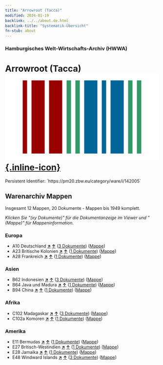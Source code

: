 ```yaml
---
title: "Arrowroot (Tacca)"
modified: 2024-01-19
backlink: ../../about.de.html
backlink-title: "Systematik-Übersicht"
fn-stub: about
---
```


### Hamburgisches Welt-Wirtschafts-Archiv (HWWA)

# Arrowroot (Tacca) &#160; [![Wikidata](/images/Wikidata-logo.svg "Wikidata"){.inline-icon}](http://www.wikidata.org/entity/Q4069888)

<div class="hint">Persistent Identifier: `https://pm20.zbw.eu/category/ware/i/142005`</div>







## Warenarchiv Mappen






Insgesamt 12 Mappen, 20 Dokumente - Mappen bis 1949 komplett.

_Klicken Sie "(xy Dokumente)" für die Dokumentanzeige im Viewer und "(Mappe)" für Mappeninformation._




### Europa

- A10 Deutschland [**&nearr;**](../../../geo/i/126128/about.de.html "Deutschland (alle Mappen)") [**&uarr;**](../../../geo/about.de.html#A10 "Ländersystematik") (<a href="https://pm20.zbw.eu/iiifview/folder/wa/142005,126128" title="über: Arrowroot (Tacca) : Deutschland" target="_blank">3 Dokumente</a>) ([Mappe](../../../../folder/wa/1420xx/142005/1261xx/126128/about.de.html))
- A23 Britische Kolonien [**&nearr;**](../../../geo/i/140978/about.de.html "Britische Kolonien (alle Mappen)") [**&uarr;**](../../../geo/about.de.html#A23 "Ländersystematik") (<a href="https://pm20.zbw.eu/iiifview/folder/wa/142005,140978" title="über: Arrowroot (Tacca) : Britische Kolonien" target="_blank">1 Dokumente</a>) ([Mappe](../../../../folder/wa/1420xx/142005/1409xx/140978/about.de.html))
- A28 Frankreich [**&nearr;**](../../../geo/i/140982/about.de.html "Frankreich (alle Mappen)") [**&uarr;**](../../../geo/about.de.html#A28 "Ländersystematik") (<a href="https://pm20.zbw.eu/iiifview/folder/wa/142005,140982" title="über: Arrowroot (Tacca) : Frankreich" target="_blank">1 Dokumente</a>) ([Mappe](../../../../folder/wa/1420xx/142005/1409xx/140982/about.de.html))

### Asien

- B62 Indonesien [**&nearr;**](../../../geo/i/141218/about.de.html "Indonesien (alle Mappen)") [**&uarr;**](../../../geo/about.de.html#B62 "Ländersystematik") (<a href="https://pm20.zbw.eu/iiifview/folder/wa/142005,141218" title="über: Arrowroot (Tacca) : Indonesien" target="_blank">3 Dokumente</a>) ([Mappe](../../../../folder/wa/1420xx/142005/1412xx/141218/about.de.html))
- B64 Java und Madura [**&nearr;**](../../../geo/i/141220/about.de.html "Java und Madura (alle Mappen)") [**&uarr;**](../../../geo/about.de.html#B64 "Ländersystematik") (<a href="https://pm20.zbw.eu/iiifview/folder/wa/142005,141220" title="über: Arrowroot (Tacca) : Java und Madura" target="_blank">1 Dokumente</a>) ([Mappe](../../../../folder/wa/1420xx/142005/1412xx/141220/about.de.html))
- B94 China [**&nearr;**](../../../geo/i/141253/about.de.html "China (alle Mappen)") [**&uarr;**](../../../geo/about.de.html#B94 "Ländersystematik") (<a href="https://pm20.zbw.eu/iiifview/folder/wa/142005,141253" title="über: Arrowroot (Tacca) : China" target="_blank">1 Dokumente</a>) ([Mappe](../../../../folder/wa/1420xx/142005/1412xx/141253/about.de.html))

### Afrika

- C102 Madagaskar [**&nearr;**](../../../geo/i/141464/about.de.html "Madagaskar (alle Mappen)") [**&uarr;**](../../../geo/about.de.html#C102 "Ländersystematik") (<a href="https://pm20.zbw.eu/iiifview/folder/wa/142005,141464" title="über: Arrowroot (Tacca) : Madagaskar" target="_blank">3 Dokumente</a>) ([Mappe](../../../../folder/wa/1420xx/142005/1414xx/141464/about.de.html))
- C102a Komoren [**&nearr;**](../../../geo/i/141465/about.de.html "Komoren (alle Mappen)") [**&uarr;**](../../../geo/about.de.html#C102a "Ländersystematik") (<a href="https://pm20.zbw.eu/iiifview/folder/wa/142005,141465" title="über: Arrowroot (Tacca) : Komoren" target="_blank">1 Dokumente</a>) ([Mappe](../../../../folder/wa/1420xx/142005/1414xx/141465/about.de.html))

### Amerika

- E11 Bermudas [**&nearr;**](../../../geo/i/141652/about.de.html "Bermudas (alle Mappen)") [**&uarr;**](../../../geo/about.de.html#E11 "Ländersystematik") (<a href="https://pm20.zbw.eu/iiifview/folder/wa/142005,141652" title="über: Arrowroot (Tacca) : Bermudas" target="_blank">1 Dokumente</a>) ([Mappe](../../../../folder/wa/1420xx/142005/1416xx/141652/about.de.html))
- E27 Britisch-Westindien [**&nearr;**](../../../geo/i/141663/about.de.html "Britisch-Westindien (alle Mappen)") [**&uarr;**](../../../geo/about.de.html#E27 "Ländersystematik") (<a href="https://pm20.zbw.eu/iiifview/folder/wa/142005,141663" title="über: Arrowroot (Tacca) : Britisch-Westindien" target="_blank">1 Dokumente</a>) ([Mappe](../../../../folder/wa/1420xx/142005/1416xx/141663/about.de.html))
- E28 Jamaika [**&nearr;**](../../../geo/i/141664/about.de.html "Jamaika (alle Mappen)") [**&uarr;**](../../../geo/about.de.html#E28 "Ländersystematik") (<a href="https://pm20.zbw.eu/iiifview/folder/wa/142005,141664" title="über: Arrowroot (Tacca) : Jamaika" target="_blank">1 Dokumente</a>) ([Mappe](../../../../folder/wa/1420xx/142005/1416xx/141664/about.de.html))
- E48 Windward Islands [**&nearr;**](../../../geo/i/141669/about.de.html "Windward Islands (alle Mappen)") [**&uarr;**](../../../geo/about.de.html#E48 "Ländersystematik") (<a href="https://pm20.zbw.eu/iiifview/folder/wa/142005,141669" title="über: Arrowroot (Tacca) : Windward Islands" target="_blank">3 Dokumente</a>) ([Mappe](../../../../folder/wa/1420xx/142005/1416xx/141669/about.de.html))



<a id="filmsections" />













